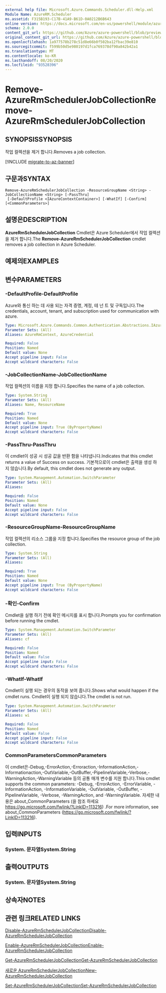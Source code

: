 ```yaml
---
external help file: Microsoft.Azure.Commands.Scheduler.dll-Help.xml
Module Name: AzureRM.Scheduler
ms.assetid: F315B193-C17B-41A9-B61D-0A0212B6B643
online version: https://docs.microsoft.com/en-us/powershell/module/azurerm.scheduler/remove-azurermschedulerjobcollection
schema: 2.0.0
content_git_url: https://github.com/Azure/azure-powershell/blob/preview/src/ResourceManager/Scheduler/Commands.Scheduler/help/Remove-AzureRmSchedulerJobCollection.md
original_content_git_url: https://github.com/Azure/azure-powershell/blob/preview/src/ResourceManager/Scheduler/Commands.Scheduler/help/Remove-AzureRmSchedulerJobCollection.md
ms.openlocfilehash: 1a977578b278c51d8e66b0f502ba12fbac39e810
ms.sourcegitcommit: f599b50d5e980197d1fca769378df90a842b42a1
ms.translationtype: MT
ms.contentlocale: ko-KR
ms.lasthandoff: 08/20/2020
ms.locfileid: "93528396"
---
```

# <span data-ttu-id="8710d-101">Remove-AzureRmSchedulerJobCollection</span><span class="sxs-lookup"><span data-stu-id="8710d-101">Remove-AzureRmSchedulerJobCollection</span></span>

## <span data-ttu-id="8710d-102">SYNOPSIS</span><span class="sxs-lookup"><span data-stu-id="8710d-102">SYNOPSIS</span></span>
<span data-ttu-id="8710d-103">작업 컬렉션을 제거 합니다.</span><span class="sxs-lookup"><span data-stu-id="8710d-103">Removes a job collection.</span></span>

[!INCLUDE [migrate-to-az-banner](../../includes/migrate-to-az-banner.md)]

## <span data-ttu-id="8710d-104">구문과</span><span class="sxs-lookup"><span data-stu-id="8710d-104">SYNTAX</span></span>

```
Remove-AzureRmSchedulerJobCollection -ResourceGroupName <String> -JobCollectionName <String> [-PassThru]
 [-DefaultProfile <IAzureContextContainer>] [-WhatIf] [-Confirm] [<CommonParameters>]
```

## <span data-ttu-id="8710d-105">설명은</span><span class="sxs-lookup"><span data-stu-id="8710d-105">DESCRIPTION</span></span>
<span data-ttu-id="8710d-106">**AzureRmSchedulerJobCollection** Cmdlet은 Azure Scheduler에서 작업 컬렉션을 제거 합니다.</span><span class="sxs-lookup"><span data-stu-id="8710d-106">The **Remove-AzureRmSchedulerJobCollection** cmdlet removes a job collection in Azure Scheduler.</span></span>

## <span data-ttu-id="8710d-107">예제의</span><span class="sxs-lookup"><span data-stu-id="8710d-107">EXAMPLES</span></span>

## <span data-ttu-id="8710d-108">변수</span><span class="sxs-lookup"><span data-stu-id="8710d-108">PARAMETERS</span></span>

### <span data-ttu-id="8710d-109">-DefaultProfile</span><span class="sxs-lookup"><span data-stu-id="8710d-109">-DefaultProfile</span></span>
<span data-ttu-id="8710d-110">Azure와 통신 하는 데 사용 되는 자격 증명, 계정, 테 넌 트 및 구독입니다.</span><span class="sxs-lookup"><span data-stu-id="8710d-110">The credentials, account, tenant, and subscription used for communication with azure.</span></span>

```yaml
Type: Microsoft.Azure.Commands.Common.Authentication.Abstractions.IAzureContextContainer
Parameter Sets: (All)
Aliases: AzureRmContext, AzureCredential

Required: False
Position: Named
Default value: None
Accept pipeline input: False
Accept wildcard characters: False
```

### <span data-ttu-id="8710d-111">-JobCollectionName</span><span class="sxs-lookup"><span data-stu-id="8710d-111">-JobCollectionName</span></span>
<span data-ttu-id="8710d-112">작업 컬렉션의 이름을 지정 합니다.</span><span class="sxs-lookup"><span data-stu-id="8710d-112">Specifies the name of a job collection.</span></span>

```yaml
Type: System.String
Parameter Sets: (All)
Aliases: Name, ResourceName

Required: True
Position: Named
Default value: None
Accept pipeline input: True (ByPropertyName)
Accept wildcard characters: False
```

### <span data-ttu-id="8710d-113">-PassThru</span><span class="sxs-lookup"><span data-stu-id="8710d-113">-PassThru</span></span>
<span data-ttu-id="8710d-114">이 cmdlet이 성공 시 성공 값을 반환 함을 나타냅니다.</span><span class="sxs-lookup"><span data-stu-id="8710d-114">Indicates that this cmdlet returns a value of Success on success.</span></span>
<span data-ttu-id="8710d-115">기본적으로이 cmdlet은 출력을 생성 하지 않습니다.</span><span class="sxs-lookup"><span data-stu-id="8710d-115">By default, this cmdlet does not generate any output.</span></span>

```yaml
Type: System.Management.Automation.SwitchParameter
Parameter Sets: (All)
Aliases:

Required: False
Position: Named
Default value: None
Accept pipeline input: False
Accept wildcard characters: False
```

### <span data-ttu-id="8710d-116">-ResourceGroupName</span><span class="sxs-lookup"><span data-stu-id="8710d-116">-ResourceGroupName</span></span>
<span data-ttu-id="8710d-117">작업 컬렉션의 리소스 그룹을 지정 합니다.</span><span class="sxs-lookup"><span data-stu-id="8710d-117">Specifies the resource group of the job collection.</span></span>

```yaml
Type: System.String
Parameter Sets: (All)
Aliases:

Required: True
Position: Named
Default value: None
Accept pipeline input: True (ByPropertyName)
Accept wildcard characters: False
```

### <span data-ttu-id="8710d-118">-확인</span><span class="sxs-lookup"><span data-stu-id="8710d-118">-Confirm</span></span>
<span data-ttu-id="8710d-119">Cmdlet을 실행 하기 전에 확인 메시지를 표시 합니다.</span><span class="sxs-lookup"><span data-stu-id="8710d-119">Prompts you for confirmation before running the cmdlet.</span></span>

```yaml
Type: System.Management.Automation.SwitchParameter
Parameter Sets: (All)
Aliases: cf

Required: False
Position: Named
Default value: False
Accept pipeline input: False
Accept wildcard characters: False
```

### <span data-ttu-id="8710d-120">-WhatIf</span><span class="sxs-lookup"><span data-stu-id="8710d-120">-WhatIf</span></span>
<span data-ttu-id="8710d-121">Cmdlet이 실행 되는 경우의 동작을 보여 줍니다.</span><span class="sxs-lookup"><span data-stu-id="8710d-121">Shows what would happen if the cmdlet runs.</span></span>
<span data-ttu-id="8710d-122">Cmdlet이 실행 되지 않습니다.</span><span class="sxs-lookup"><span data-stu-id="8710d-122">The cmdlet is not run.</span></span>

```yaml
Type: System.Management.Automation.SwitchParameter
Parameter Sets: (All)
Aliases: wi

Required: False
Position: Named
Default value: False
Accept pipeline input: False
Accept wildcard characters: False
```

### <span data-ttu-id="8710d-123">CommonParameters</span><span class="sxs-lookup"><span data-stu-id="8710d-123">CommonParameters</span></span>
<span data-ttu-id="8710d-124">이 cmdlet은-Debug,-ErrorAction,-Erroraction,-InformationAction,-Informationaction,-OutVariable,-OutBuffer,-PipelineVariable,-Verbose,-WarningAction,-WarningVariable 등의 공통 매개 변수를 지원 합니다.</span><span class="sxs-lookup"><span data-stu-id="8710d-124">This cmdlet supports the common parameters: -Debug, -ErrorAction, -ErrorVariable, -InformationAction, -InformationVariable, -OutVariable, -OutBuffer, -PipelineVariable, -Verbose, -WarningAction, and -WarningVariable.</span></span> <span data-ttu-id="8710d-125">자세한 내용은 about_CommonParameters (을 참조 하세요 https://go.microsoft.com/fwlink/?LinkID=113216) .</span><span class="sxs-lookup"><span data-stu-id="8710d-125">For more information, see about_CommonParameters (https://go.microsoft.com/fwlink/?LinkID=113216).</span></span>

## <span data-ttu-id="8710d-126">입력</span><span class="sxs-lookup"><span data-stu-id="8710d-126">INPUTS</span></span>

### <span data-ttu-id="8710d-127">System. 문자열</span><span class="sxs-lookup"><span data-stu-id="8710d-127">System.String</span></span>

## <span data-ttu-id="8710d-128">출력</span><span class="sxs-lookup"><span data-stu-id="8710d-128">OUTPUTS</span></span>

### <span data-ttu-id="8710d-129">System. 문자열</span><span class="sxs-lookup"><span data-stu-id="8710d-129">System.String</span></span>

## <span data-ttu-id="8710d-130">상속자</span><span class="sxs-lookup"><span data-stu-id="8710d-130">NOTES</span></span>

## <span data-ttu-id="8710d-131">관련 링크</span><span class="sxs-lookup"><span data-stu-id="8710d-131">RELATED LINKS</span></span>

[<span data-ttu-id="8710d-132">Disable-AzureRmSchedulerJobCollection</span><span class="sxs-lookup"><span data-stu-id="8710d-132">Disable-AzureRmSchedulerJobCollection</span></span>](./Disable-AzureRmSchedulerJobCollection.md)

[<span data-ttu-id="8710d-133">Enable-AzureRmSchedulerJobCollection</span><span class="sxs-lookup"><span data-stu-id="8710d-133">Enable-AzureRmSchedulerJobCollection</span></span>](./Enable-AzureRmSchedulerJobCollection.md)

[<span data-ttu-id="8710d-134">Get-AzureRmSchedulerJobCollection</span><span class="sxs-lookup"><span data-stu-id="8710d-134">Get-AzureRmSchedulerJobCollection</span></span>](./Get-AzureRmSchedulerJobCollection.md)

[<span data-ttu-id="8710d-135">새로운 AzureRmSchedulerJobCollection</span><span class="sxs-lookup"><span data-stu-id="8710d-135">New-AzureRmSchedulerJobCollection</span></span>](./New-AzureRmSchedulerJobCollection.md)

[<span data-ttu-id="8710d-136">Set-AzureRmSchedulerJobCollection</span><span class="sxs-lookup"><span data-stu-id="8710d-136">Set-AzureRmSchedulerJobCollection</span></span>](./Set-AzureRmSchedulerJobCollection.md)


